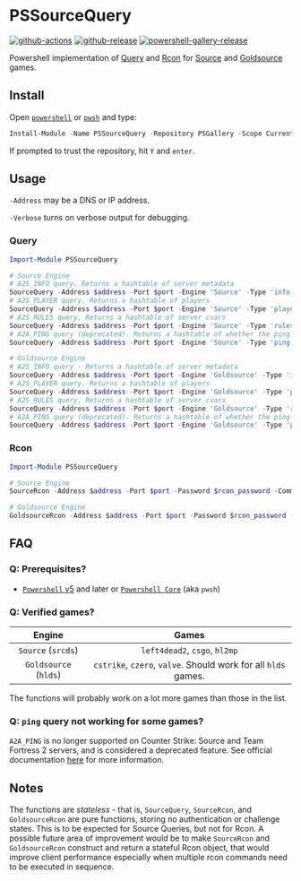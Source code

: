 # PSSourceQuery

[![github-actions](https://github.com/startersclan/PSSourceQuery/workflows/ci-master-pr/badge.svg)](https://github.com/startersclan/PSSourceQuery/actions)
[![github-release](https://img.shields.io/github/v/release/startersclan/PSSourceQuery?style=flat-square)](https://github.com/startersclan/PSSourceQuery/releases/)
[![powershell-gallery-release](https://img.shields.io/powershellgallery/v/PSSourceQuery?logo=powershell&logoColor=white&label=PSGallery&labelColor=&style=flat-square)](https://www.powershellgallery.com/packages/PSSourceQuery/)

Powershell implementation of [Query](https://developer.valvesoftware.com/wiki/Server_queries) and [Rcon](https://developer.valvesoftware.com/wiki/Source_RCON_Protocol) for [Source](https://developer.valvesoftware.com/wiki/Source) and [Goldsource](https://developer.valvesoftware.com/wiki/Goldsource) games.

## Install

Open [`powershell`](https://docs.microsoft.com/en-us/powershell/scripting/windows-powershell/install/installing-windows-powershell?view=powershell-5.1) or [`pwsh`](https://github.com/powershell/powershell#-powershell) and type:

```powershell
Install-Module -Name PSSourceQuery -Repository PSGallery -Scope CurrentUser -Verbose
```

If prompted to trust the repository, hit `Y` and `enter`.

## Usage

`-Address` may be a DNS or IP address.

`-Verbose` turns on verbose output for debugging.

### Query

```powershell
Import-Module PSSourceQuery

# Source Engine
# A2S_INFO query. Returns a hashtable of server metadata
SourceQuery -Address $address -Port $port -Engine 'Source' -Type 'info'
# A2S_PLAYER query. Returns a hashtable of players
SourceQuery -Address $address -Port $port -Engine 'Source' -Type 'players'
# A2S_RULES query, Returns a hashtable of server cvars
SourceQuery -Address $address -Port $port -Engine 'Source' -Type 'rules'
# A2A_PING query (deprecated). Returns a hashtable of whether the ping was successful
SourceQuery -Address $address -Port $port -Engine 'Source' -Type 'ping'

# Goldsource Engine
# A2S_INFO query - Returns a hashtable of server metadata
SourceQuery -Address $address -Port $port -Engine 'Goldsource' -Type 'info'
# A2S_PLAYER query. Returns a hashtable of players
SourceQuery -Address $address -Port $port -Engine 'Goldsource' -Type 'players'
# A2S_RULES query, Returns a hashtable of server cvars
SourceQuery -Address $address -Port $port -Engine 'Goldsource' -Type 'rules'
# A2A_PING query (deprecated). Returns a hashtable of whether the ping was successful
SourceQuery -Address $address -Port $port -Engine 'Goldsource' -Type 'ping'
```

### Rcon

```powershell
Import-Module PSSourceQuery

# Source Engine
SourceRcon -Address $address -Port $port -Password $rcon_password -Command 'status'

# Goldsource Engine
GoldsourceRcon -Address $address -Port $port -Password $rcon_password -Command 'status'
```

## FAQ

### Q: Prerequisites?

- [`Powershell` v5](https://www.microsoft.com/en-us/download/details.aspx?id=50395) and later or [`Powershell Core`](https://github.com/powershell/powershell) (aka `pwsh`)

### Q: Verified games?

| Engine | Games |
|:---:|:---:|
|`Source` (`srcds`) | `left4dead2`, `csgo`, `hl2mp` |
|`Goldsource` (`hlds`) | `cstrike`, `czero`, `valve`. Should work for all `hlds` games. |

The functions will probably work on a lot more games than those in the list.

### Q: `ping` query not working for some games?

`A2A_PING` is no longer supported on Counter Strike: Source and Team Fortress 2 servers, and is considered a deprecated feature. See official documentation [here](https://developer.valvesoftware.com/wiki/Server_queries#A2A_PING) for more information.

## Notes

The functions are *stateless* - that is, `SourceQuery`, `SourceRcon`, and `GoldsourceRcon` are pure functions, storing no authentication or challenge states. This is to be expected for Source Queries, but not for Rcon. A possible future area of improvement would be to make `SourceRcon` and `GoldsourceRcon` construct and return a stateful Rcon object, that would improve client performance especially when multiple rcon commands need to be executed in sequence.
